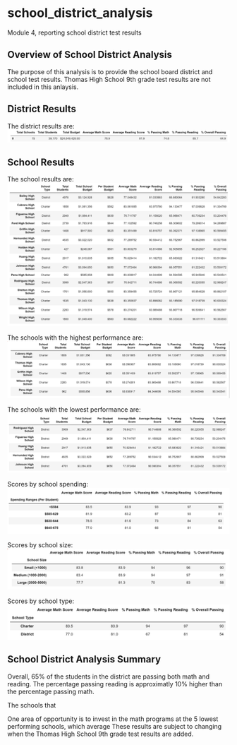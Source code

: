 # school_district_analysis
Module 4, reporting school district test results

## Overview of School District Analysis
The purpose of this analysis is to provide the school board district and school test results.
Thomas High School 9th grade test results are not included in this anlaysis.

## District Results
The district results are:<br />
![district_results_image](https://github.com/JacquelineCl/school_district_analysis/blob/a9dcd78a25e0362bad5ce1e0acd1f99b135cabe0/Resources/district_overview.PNG)

## School Results
The school results are:
![school_results_image](https://github.com/JacquelineCl/school_district_analysis/blob/a9dcd78a25e0362bad5ce1e0acd1f99b135cabe0/Resources/school_summary.PNG)

The schools with the highest performance are:
![high performance school_results_image](https://github.com/JacquelineCl/school_district_analysis/blob/a9dcd78a25e0362bad5ce1e0acd1f99b135cabe0/Resources/top_schools.PNG)

The schools with the lowest performance are:
![low performance school_results_image](https://github.com/JacquelineCl/school_district_analysis/blob/a9dcd78a25e0362bad5ce1e0acd1f99b135cabe0/Resources/bottom_schools.PNG)

Scores by school spending:
![scores_by_school_spending_image](https://github.com/JacquelineCl/school_district_analysis/blob/a9dcd78a25e0362bad5ce1e0acd1f99b135cabe0/Resources/scores_by_school_spending.PNG)

Scores by school size:
![scores_by_school_spending_size](https://github.com/JacquelineCl/school_district_analysis/blob/a9dcd78a25e0362bad5ce1e0acd1f99b135cabe0/Resources/scores_by_school_size.PNG)

Scores by school type:
![scores_by_school_spending_type](https://github.com/JacquelineCl/school_district_analysis/blob/a9dcd78a25e0362bad5ce1e0acd1f99b135cabe0/Resources/scores_by_school_type.PNG)


## School District Analysis Summary
Overall, 65% of the students in the district are passing both math and reading. The percentage passing reading is approximatly 10% higher than the percentage passing math.

The schools that 

One area of opportunity is to invest in the math programs at the 5 lowest performing schools, which average 
These results are subject to changing when the Thomas High School 9th grade test results are added.